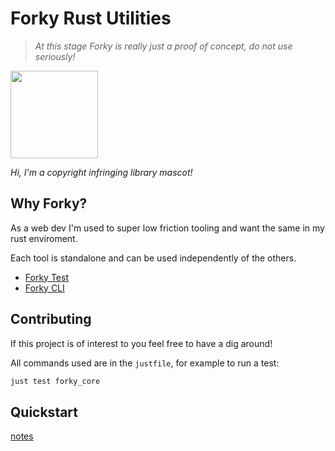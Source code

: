 # Forky Rust Utilities

> *At this stage Forky is really just a proof of concept, do not use seriously!*

<img style="height:10em;" src="https://lumiere-a.akamaihd.net/v1/images/open-uri20150422-20810-1p4gxx9_6ea17642.jpeg">

*Hi, I'm a copyright infringing library mascot!*

## Why Forky?


As a web dev I'm used to super low friction tooling and want the same in my rust enviroment.

Each tool is standalone and can be used independently of the others.
- [Forky Test](./crates/forky_test/README.md)
- [Forky CLI](./crates/forky_cli/README.md)


## Contributing

If this project is of interest to you feel free to have a dig around! 

All commands used are in the `justfile`, for example to run a test:
```sh
just test forky_core
```

## Quickstart
[notes](docs/notes.md)

